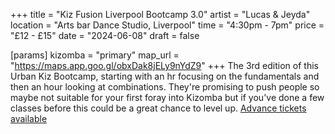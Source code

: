 +++
title = "Kiz Fusion Liverpool Bootcamp 3.0"
artist = "Lucas & Jeyda"
location = "Arts bar Dance Studio, Liverpool"
time = "4:30pm - 7pm"
price = "£12 - £15"
date = "2024-06-08"
draft = false

[params]
kizomba = "primary"
map_url = "https://maps.app.goo.gl/obxDak8jELy9nYdZ9"
+++
The 3rd edition of this Urban Kiz Bootcamp, starting with an hr focusing on the fundamentals and then an hour looking at combinations. They're promising to push people so maybe not suitable for your first foray into Kizomba but if you've done a few classes before this could be a great chance to level up. [Advance tickets available](https://forms.gle/QRHmg1QbJWfFH9Y6A)